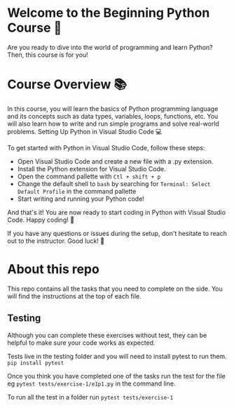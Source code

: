 # Welcome to the Beginning Python Course 🐍

Are you ready to dive into the world of programming and learn Python? Then, this course is for you!

# Course Overview 📚

In this course, you will learn the basics of Python programming language and its concepts such as data types, variables, loops, functions, etc. You will also learn how to write and run simple programs and solve real-world problems.
Setting Up Python in Visual Studio Code 💻

To get started with Python in Visual Studio Code, follow these steps:

- Open Visual Studio Code and create a new file with a .py extension.
- Install the Python extension for Visual Studio Code.
- Open the command pallette with `Ctl + shift + p`
- Change the default shell to `bash` by searching for `Terminal: Select Default Profile` in the command pallette 
- Start writing and running your Python code!

And that's it! You are now ready to start coding in Python with Visual Studio Code. Happy coding! 🎉

If you have any questions or issues during the setup, don't hesitate to reach out to the instructor. Good luck! 💪

# About this repo

This repo contains all the tasks that you need to complete on the side. You will find the instructions at the top of each file. 

## Testing
Although you can complete these exercises without test, they can be helpful to make sure your code works as expected. 

Tests live in the testing folder and you will need to install pytest to run them. `pip install pytest`

Once you think you have completed one of the tasks run the test for the file eg `pytest tests/exercise-1/e1p1.py` in the command line.

To run all the test in a folder run `pytest tests/exercise-1`
